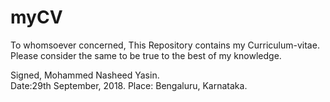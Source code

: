 # myCV
To whomsoever concerned,
This Repository contains my Curriculum-vitae. 
Please consider the same to be true to the best of my knowledge. 

Signed, Mohammed Nasheed Yasin.                                   
Date:29th September, 2018.
Place: Bengaluru, Karnataka.
